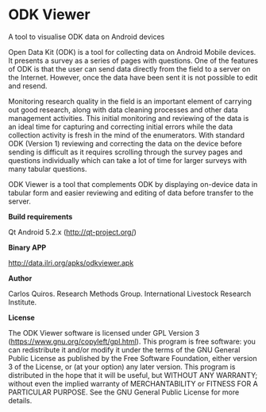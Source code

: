 ODK Viewer
=========

A tool to visualise ODK data on Android devices

Open Data Kit (ODK) is a tool for collecting data on Android Mobile devices. It presents a survey as a series of pages with questions. One of the features of ODK is that the user can send data directly from the field to a server on the Internet. However, once the data have been sent it is not possible to edit and resend.

Monitoring research quality in the field is an important element of carrying out good research, along with data cleaning processes and other data management activities. This initial monitoring and reviewing of the data is an ideal time for capturing and correcting initial errors while the data collection activity is fresh in the mind of the enumerators. With standard ODK (Version 1) reviewing and correcting the data on the device before sending is difficult as it requires scrolling through the survey pages and questions individually which can take a lot of time for larger surveys with many tabular questions.

ODK Viewer is a tool that complements ODK by displaying on-device data in tabular form and easier reviewing and editing of data before transfer to the server.

**Build requirements**

Qt Android 5.2.x (http://qt-project.org/)

**Binary APP**

http://data.ilri.org/apks/odkviewer.apk

**Author**

Carlos Quiros. Research Methods Group. International Livestock Research Institute.

**License**

The ODK Viewer software is licensed under GPL Version 3 (https://www.gnu.org/copyleft/gpl.html).
This program is free software: you can redistribute it and/or modify it under the terms of the GNU General Public License as published by the Free Software Foundation, either version 3 of the License, or (at your option) any later version.
This program is distributed in the hope that it will be useful, but WITHOUT ANY WARRANTY; without even the implied warranty of MERCHANTABILITY or FITNESS FOR A PARTICULAR PURPOSE.  See the GNU General Public License for more details.

